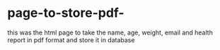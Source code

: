 # page-to-store-pdf-
this was the html page to take the name, age, weight, email and health report in pdf format and store it in database
